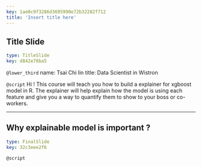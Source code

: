 ```yaml
---
key: 1ae0c9f3286d3695990e72b32282f712
title: 'Insert title here'
---
```


## Title Slide

```yaml
type: TitleSlide
key: d842e78ba5
```

`@lower_third`
name: Tsai Chi lin
title: Data Scientist in Wistron

`@script`
Hi ! This course will teach you how to build a explainer for xgboost model in R. The explainer will help explain how the model is using each feature and give you a way to quantify them to show to your boss or co-workers.

---

## Why explainable model is important ?

```yaml
type: FinalSlide
key: 32c3eee2f6
```

`@script`
